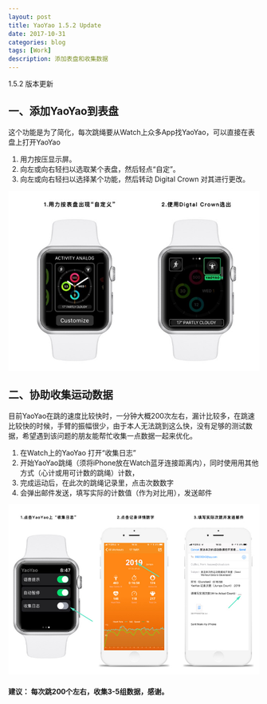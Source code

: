 ```yaml
---
layout: post
title: YaoYao 1.5.2 Update
date: 2017-10-31
categories: blog
tags: [Work]
description: 添加表盘和收集数据
---
```


1.5.2 版本更新


## 一、添加YaoYao到表盘
这个功能是为了简化，每次跳绳要从Watch上众多App找YaoYao，可以直接在表盘上打开YaoYao

1. 用力按压显示屏。
2. 向左或向右轻扫以选取某个表盘，然后轻点“自定”。 
3. 向左或向右轻扫以选择某个功能，然后转动 Digital Crown 对其进行更改。

![watch config](/img/post/006tKfTcgy1fl2vpk7flnj30jg0dw75i.jpg)


## 二、协助收集运动数据 
目前YaoYao在跳的速度比较快时，一分钟大概200次左右，漏计比较多，在跳速比较快的时候，手臂的振幅很少，由于本人无法跳到这么快，没有足够的测试数据，希望遇到该问题的朋友能帮忙收集一点数据一起来优化。

1. 在Watch上的YaoYao 打开“收集日志”
2. 开始YaoYao跳绳（须将iPhone放在Watch蓝牙连接距离内），同时使用用其他方式（心计或用可计数的跳绳）计数，
3. 完成运动后，在此次的跳绳记录里，点击次数数字
4. 会弹出邮件发送，填写实际的计数值（作为对比用），发送邮件

![iPhone config](/img/post/006tKfTcgy1fm0fl1jsqsj30m80f20xg.jpg)

#### 建议： 每次跳200个左右，收集3-5组数据，感谢。